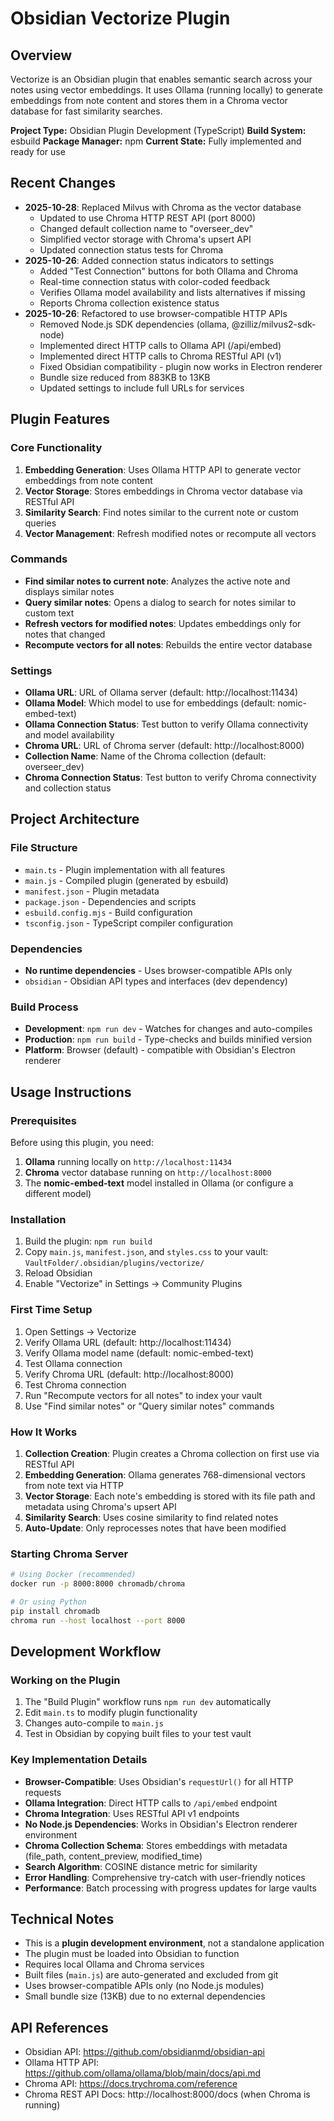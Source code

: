 # Obsidian Vectorize Plugin

## Overview
Vectorize is an Obsidian plugin that enables semantic search across your notes using vector embeddings. It uses Ollama (running locally) to generate embeddings from note content and stores them in a Chroma vector database for fast similarity searches.

**Project Type:** Obsidian Plugin Development (TypeScript)
**Build System:** esbuild
**Package Manager:** npm
**Current State:** Fully implemented and ready for use

## Recent Changes
- **2025-10-28**: Replaced Milvus with Chroma as the vector database
  - Updated to use Chroma HTTP REST API (port 8000)
  - Changed default collection name to "overseer_dev"
  - Simplified vector storage with Chroma's upsert API
  - Updated connection status tests for Chroma
- **2025-10-26**: Added connection status indicators to settings
  - Added "Test Connection" buttons for both Ollama and Chroma
  - Real-time connection status with color-coded feedback
  - Verifies Ollama model availability and lists alternatives if missing
  - Reports Chroma collection existence status
- **2025-10-26**: Refactored to use browser-compatible HTTP APIs
  - Removed Node.js SDK dependencies (ollama, @zilliz/milvus2-sdk-node)
  - Implemented direct HTTP calls to Ollama API (/api/embed)
  - Implemented direct HTTP calls to Chroma RESTful API (v1)
  - Fixed Obsidian compatibility - plugin now works in Electron renderer
  - Bundle size reduced from 883KB to 13KB
  - Updated settings to include full URLs for services

## Plugin Features

### Core Functionality
1. **Embedding Generation**: Uses Ollama HTTP API to generate vector embeddings from note content
2. **Vector Storage**: Stores embeddings in Chroma vector database via RESTful API
3. **Similarity Search**: Find notes similar to the current note or custom queries
4. **Vector Management**: Refresh modified notes or recompute all vectors

### Commands
- **Find similar notes to current note**: Analyzes the active note and displays similar notes
- **Query similar notes**: Opens a dialog to search for notes similar to custom text
- **Refresh vectors for modified notes**: Updates embeddings only for notes that changed
- **Recompute vectors for all notes**: Rebuilds the entire vector database

### Settings
- **Ollama URL**: URL of Ollama server (default: http://localhost:11434)
- **Ollama Model**: Which model to use for embeddings (default: nomic-embed-text)
- **Ollama Connection Status**: Test button to verify Ollama connectivity and model availability
- **Chroma URL**: URL of Chroma server (default: http://localhost:8000)
- **Collection Name**: Name of the Chroma collection (default: overseer_dev)
- **Chroma Connection Status**: Test button to verify Chroma connectivity and collection status

## Project Architecture

### File Structure
- `main.ts` - Plugin implementation with all features
- `main.js` - Compiled plugin (generated by esbuild)
- `manifest.json` - Plugin metadata
- `package.json` - Dependencies and scripts
- `esbuild.config.mjs` - Build configuration
- `tsconfig.json` - TypeScript compiler configuration

### Dependencies
- **No runtime dependencies** - Uses browser-compatible APIs only
- `obsidian` - Obsidian API types and interfaces (dev dependency)

### Build Process
- **Development**: `npm run dev` - Watches for changes and auto-compiles
- **Production**: `npm run build` - Type-checks and builds minified version
- **Platform**: Browser (default) - compatible with Obsidian's Electron renderer

## Usage Instructions

### Prerequisites
Before using this plugin, you need:
1. **Ollama** running locally on `http://localhost:11434`
2. **Chroma** vector database running on `http://localhost:8000`
3. The **nomic-embed-text** model installed in Ollama (or configure a different model)

### Installation
1. Build the plugin: `npm run build`
2. Copy `main.js`, `manifest.json`, and `styles.css` to your vault:
   `VaultFolder/.obsidian/plugins/vectorize/`
3. Reload Obsidian
4. Enable "Vectorize" in Settings → Community Plugins

### First Time Setup
1. Open Settings → Vectorize
2. Verify Ollama URL (default: http://localhost:11434)
3. Verify Ollama model name (default: nomic-embed-text)
4. Test Ollama connection
5. Verify Chroma URL (default: http://localhost:8000)
6. Test Chroma connection
7. Run "Recompute vectors for all notes" to index your vault
8. Use "Find similar notes" or "Query similar notes" commands

### How It Works
1. **Collection Creation**: Plugin creates a Chroma collection on first use via RESTful API
2. **Embedding Generation**: Ollama generates 768-dimensional vectors from note text via HTTP
3. **Vector Storage**: Each note's embedding is stored with its file path and metadata using Chroma's upsert API
4. **Similarity Search**: Uses cosine similarity to find related notes
5. **Auto-Update**: Only reprocesses notes that have been modified

### Starting Chroma Server
```bash
# Using Docker (recommended)
docker run -p 8000:8000 chromadb/chroma

# Or using Python
pip install chromadb
chroma run --host localhost --port 8000
```

## Development Workflow

### Working on the Plugin
1. The "Build Plugin" workflow runs `npm run dev` automatically
2. Edit `main.ts` to modify plugin functionality
3. Changes auto-compile to `main.js`
4. Test in Obsidian by copying built files to your test vault

### Key Implementation Details
- **Browser-Compatible**: Uses Obsidian's `requestUrl()` for all HTTP requests
- **Ollama Integration**: Direct HTTP calls to `/api/embed` endpoint
- **Chroma Integration**: Uses RESTful API v1 endpoints
- **No Node.js Dependencies**: Works in Obsidian's Electron renderer environment
- **Chroma Collection Schema**: Stores embeddings with metadata (file_path, content_preview, modified_time)
- **Search Algorithm**: COSINE distance metric for similarity
- **Error Handling**: Comprehensive try-catch with user-friendly notices
- **Performance**: Batch processing with progress updates for large vaults

## Technical Notes
- This is a **plugin development environment**, not a standalone application
- The plugin must be loaded into Obsidian to function
- Requires local Ollama and Chroma services
- Built files (`main.js`) are auto-generated and excluded from git
- Uses browser-compatible APIs only (no Node.js modules)
- Small bundle size (13KB) due to no external dependencies

## API References
- Obsidian API: https://github.com/obsidianmd/obsidian-api
- Ollama HTTP API: https://github.com/ollama/ollama/blob/main/docs/api.md
- Chroma API: https://docs.trychroma.com/reference
- Chroma REST API Docs: http://localhost:8000/docs (when Chroma is running)
